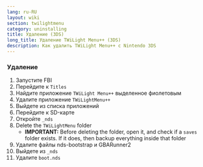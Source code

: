 ```yaml
---
lang: ru-RU
layout: wiki
section: twilightmenu
category: uninstalling
title: Удаление (3DS)
long_title: Удаление TWiLight Menu++ (3DS)
description: Как удалить TWiLight Menu++ с Nintendo 3DS
---
```


### Удаление
1. Запустите FBI
1. Перейдите к `Titles`
1. Найдите приложение `TWiLight Menu++` выделенное фиолетовым
1. Удалите приложение `TWiLightMenu++`
1. Выйдете из списка приложений
1. Перейдите к SD-карте
1. Откройте `_nds`
1. Delete the `TWiLightMenu` folder
    - **IMPORTANT:** Before deleting the folder, open it, and check if a `saves` folder exists. If it does, then backup everything inside that folder
1. Удалите файлы nds-bootstrap и GBARunner2
1. Выйдете из `_nds`
1. Удалите `boot.nds`
